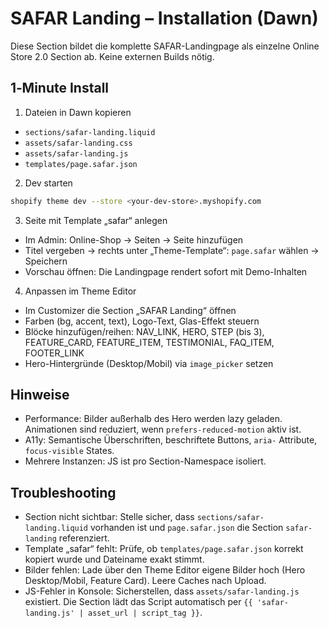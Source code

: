 # SAFAR Landing – Installation (Dawn)

Diese Section bildet die komplette SAFAR-Landingpage als einzelne Online Store 2.0 Section ab. Keine externen Builds nötig.

## 1‑Minute Install
1) Dateien in Dawn kopieren
- `sections/safar-landing.liquid`
- `assets/safar-landing.css`
- `assets/safar-landing.js`
- `templates/page.safar.json`

2) Dev starten
```bash
shopify theme dev --store <your-dev-store>.myshopify.com
```

3) Seite mit Template „safar“ anlegen
- Im Admin: Online-Shop → Seiten → Seite hinzufügen
- Titel vergeben → rechts unter „Theme-Template“: `page.safar` wählen → Speichern
- Vorschau öffnen: Die Landingpage rendert sofort mit Demo-Inhalten

4) Anpassen im Theme Editor
- Im Customizer die Section „SAFAR Landing“ öffnen
- Farben (bg, accent, text), Logo-Text, Glas-Effekt steuern
- Blöcke hinzufügen/reihen: NAV_LINK, HERO, STEP (bis 3), FEATURE_CARD, FEATURE_ITEM, TESTIMONIAL, FAQ_ITEM, FOOTER_LINK
- Hero-Hintergründe (Desktop/Mobil) via `image_picker` setzen

## Hinweise
- Performance: Bilder außerhalb des Hero werden lazy geladen. Animationen sind reduziert, wenn `prefers-reduced-motion` aktiv ist.
- A11y: Semantische Überschriften, beschriftete Buttons, `aria-` Attribute, `focus-visible` States.
- Mehrere Instanzen: JS ist pro Section-Namespace isoliert.

## Troubleshooting
- Section nicht sichtbar: Stelle sicher, dass `sections/safar-landing.liquid` vorhanden ist und `page.safar.json` die Section `safar-landing` referenziert.
- Template „safar“ fehlt: Prüfe, ob `templates/page.safar.json` korrekt kopiert wurde und Dateiname exakt stimmt.
- Bilder fehlen: Lade über den Theme Editor eigene Bilder hoch (Hero Desktop/Mobil, Feature Card). Leere Caches nach Upload.
- JS-Fehler in Konsole: Sicherstellen, dass `assets/safar-landing.js` existiert. Die Section lädt das Script automatisch per `{{ 'safar-landing.js' | asset_url | script_tag }}`. 